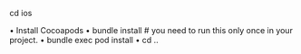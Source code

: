 cd ios

• Install Cocoapods
      • bundle install # you need to run this only once in your project.
      • bundle exec pod install
      • cd ..
